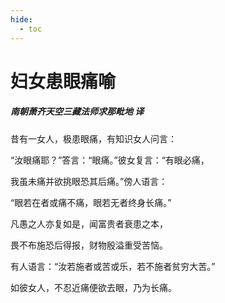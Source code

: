 ```yaml
---
hide:
  - toc
---
```


# **妇女患眼痛喻**

##### 南朝萧齐天空三藏法师求那毗地 译

昔有一女人，极患眼痛，有知识女人问言：

“汝眼痛耶？”答言：“眼痛。”彼女复言：“有眼必痛，

我虽未痛并欲挑眼恐其后痛。”傍人语言：

“眼若在者或痛不痛，眼若无者终身长痛。”

凡愚之人亦复如是，闻富贵者衰患之本，

畏不布施恐后得报，财物殷溢重受苦恼。

有人语言：“汝若施者或苦或乐，若不施者贫穷大苦。”

如彼女人，不忍近痛便欲去眼，乃为长痛。